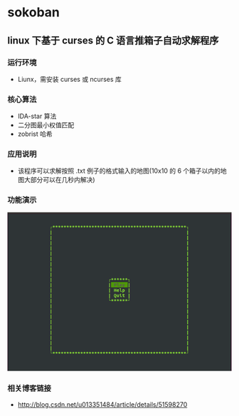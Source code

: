 sokoban
=====================

linux 下基于 curses 的 C 语言推箱子自动求解程序
----------------------------------------------

### 运行环境
* Liunx，需安装 curses 或 ncurses 库

### 核心算法
* IDA-star 算法
* 二分图最小权值匹配
* zobrist 哈希

### 应用说明
* 该程序可以求解按照 .txt 例子的格式输入的地图(10x10 的 6 个箱子以内的地图大部分可以在几秒内解决)

### 功能演示
![image](https://github.com/QYPan/dynamic_gif/blob/master/sokoban/sokoban.gif)

### 相关博客链接
* http://blog.csdn.net/u013351484/article/details/51598270
